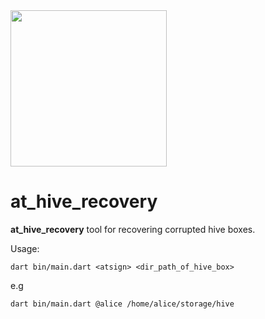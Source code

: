 <img width=250px src="https://atsign.dev/assets/img/atPlatform_logo_gray.svg?sanitize=true">

# at_hive_recovery

**at_hive_recovery** tool for recovering corrupted hive boxes.

Usage:

```
dart bin/main.dart <atsign> <dir_path_of_hive_box>
```

e.g 

```
dart bin/main.dart @alice /home/alice/storage/hive
```